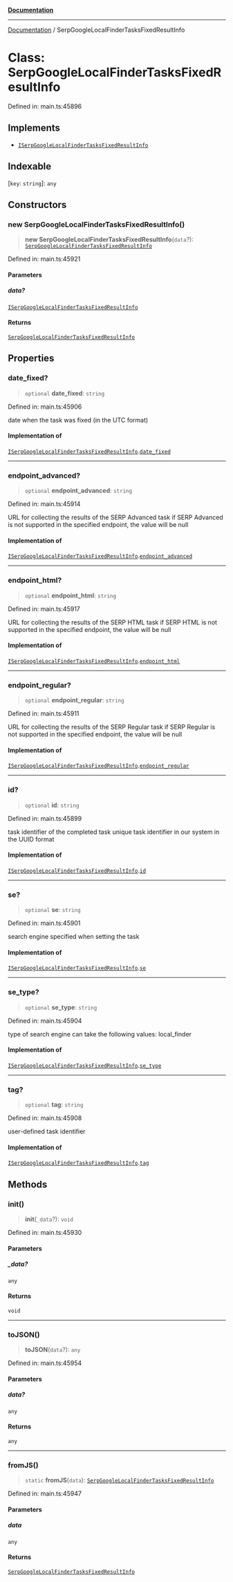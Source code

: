 [**Documentation**](../README.md)

***

[Documentation](../README.md) / SerpGoogleLocalFinderTasksFixedResultInfo

# Class: SerpGoogleLocalFinderTasksFixedResultInfo

Defined in: main.ts:45896

## Implements

- [`ISerpGoogleLocalFinderTasksFixedResultInfo`](../interfaces/ISerpGoogleLocalFinderTasksFixedResultInfo.md)

## Indexable

\[`key`: `string`\]: `any`

## Constructors

### new SerpGoogleLocalFinderTasksFixedResultInfo()

> **new SerpGoogleLocalFinderTasksFixedResultInfo**(`data`?): [`SerpGoogleLocalFinderTasksFixedResultInfo`](SerpGoogleLocalFinderTasksFixedResultInfo.md)

Defined in: main.ts:45921

#### Parameters

##### data?

[`ISerpGoogleLocalFinderTasksFixedResultInfo`](../interfaces/ISerpGoogleLocalFinderTasksFixedResultInfo.md)

#### Returns

[`SerpGoogleLocalFinderTasksFixedResultInfo`](SerpGoogleLocalFinderTasksFixedResultInfo.md)

## Properties

### date\_fixed?

> `optional` **date\_fixed**: `string`

Defined in: main.ts:45906

date when the task was fixed (in the UTC format)

#### Implementation of

[`ISerpGoogleLocalFinderTasksFixedResultInfo`](../interfaces/ISerpGoogleLocalFinderTasksFixedResultInfo.md).[`date_fixed`](../interfaces/ISerpGoogleLocalFinderTasksFixedResultInfo.md#date_fixed)

***

### endpoint\_advanced?

> `optional` **endpoint\_advanced**: `string`

Defined in: main.ts:45914

URL for collecting the results of the SERP Advanced task
if SERP Advanced is not supported in the specified endpoint, the value will be null

#### Implementation of

[`ISerpGoogleLocalFinderTasksFixedResultInfo`](../interfaces/ISerpGoogleLocalFinderTasksFixedResultInfo.md).[`endpoint_advanced`](../interfaces/ISerpGoogleLocalFinderTasksFixedResultInfo.md#endpoint_advanced)

***

### endpoint\_html?

> `optional` **endpoint\_html**: `string`

Defined in: main.ts:45917

URL for collecting the results of the SERP HTML task
if SERP HTML is not supported in the specified endpoint, the value will be null

#### Implementation of

[`ISerpGoogleLocalFinderTasksFixedResultInfo`](../interfaces/ISerpGoogleLocalFinderTasksFixedResultInfo.md).[`endpoint_html`](../interfaces/ISerpGoogleLocalFinderTasksFixedResultInfo.md#endpoint_html)

***

### endpoint\_regular?

> `optional` **endpoint\_regular**: `string`

Defined in: main.ts:45911

URL for collecting the results of the SERP Regular task
if SERP Regular is not supported in the specified endpoint, the value will be null

#### Implementation of

[`ISerpGoogleLocalFinderTasksFixedResultInfo`](../interfaces/ISerpGoogleLocalFinderTasksFixedResultInfo.md).[`endpoint_regular`](../interfaces/ISerpGoogleLocalFinderTasksFixedResultInfo.md#endpoint_regular)

***

### id?

> `optional` **id**: `string`

Defined in: main.ts:45899

task identifier of the completed task
unique task identifier in our system in the UUID format

#### Implementation of

[`ISerpGoogleLocalFinderTasksFixedResultInfo`](../interfaces/ISerpGoogleLocalFinderTasksFixedResultInfo.md).[`id`](../interfaces/ISerpGoogleLocalFinderTasksFixedResultInfo.md#id)

***

### se?

> `optional` **se**: `string`

Defined in: main.ts:45901

search engine specified when setting the task

#### Implementation of

[`ISerpGoogleLocalFinderTasksFixedResultInfo`](../interfaces/ISerpGoogleLocalFinderTasksFixedResultInfo.md).[`se`](../interfaces/ISerpGoogleLocalFinderTasksFixedResultInfo.md#se)

***

### se\_type?

> `optional` **se\_type**: `string`

Defined in: main.ts:45904

type of search engine
can take the following values: local_finder

#### Implementation of

[`ISerpGoogleLocalFinderTasksFixedResultInfo`](../interfaces/ISerpGoogleLocalFinderTasksFixedResultInfo.md).[`se_type`](../interfaces/ISerpGoogleLocalFinderTasksFixedResultInfo.md#se_type)

***

### tag?

> `optional` **tag**: `string`

Defined in: main.ts:45908

user-defined task identifier

#### Implementation of

[`ISerpGoogleLocalFinderTasksFixedResultInfo`](../interfaces/ISerpGoogleLocalFinderTasksFixedResultInfo.md).[`tag`](../interfaces/ISerpGoogleLocalFinderTasksFixedResultInfo.md#tag)

## Methods

### init()

> **init**(`_data`?): `void`

Defined in: main.ts:45930

#### Parameters

##### \_data?

`any`

#### Returns

`void`

***

### toJSON()

> **toJSON**(`data`?): `any`

Defined in: main.ts:45954

#### Parameters

##### data?

`any`

#### Returns

`any`

***

### fromJS()

> `static` **fromJS**(`data`): [`SerpGoogleLocalFinderTasksFixedResultInfo`](SerpGoogleLocalFinderTasksFixedResultInfo.md)

Defined in: main.ts:45947

#### Parameters

##### data

`any`

#### Returns

[`SerpGoogleLocalFinderTasksFixedResultInfo`](SerpGoogleLocalFinderTasksFixedResultInfo.md)
